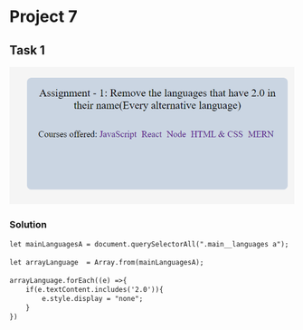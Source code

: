 # Project 7

## Task 1
![Removing languages which has 2.0](./ass7.1-after.png)

### Solution
```
let mainLanguagesA = document.querySelectorAll(".main__languages a");

let arrayLanguage  = Array.from(mainLanguagesA);

arrayLanguage.forEach((e) =>{
    if(e.textContent.includes('2.0')){
        e.style.display = "none";
    }
})
```

